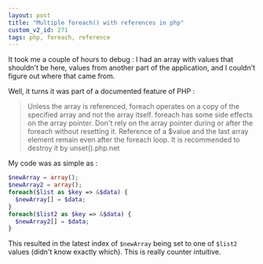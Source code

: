 ```yaml
---
layout: post
title: "Multiple foreach() with references in php"
custom_v2_id: 271
tags: php, foreach, reference
---
```


It took me a couple of hours to debug : I had an array with values that
shouldn't be here, values from another part of the application, and I couldn't
figure out where that came from.

Well, it turns it was part of a documented feature of PHP :

> Unless the array is referenced, foreach operates on a copy of the specified
array and not the array itself. foreach has some side effects on the array
pointer. Don't rely on the array pointer during or after the foreach without
resetting it. Reference of a $value and the last array element remain even
after the foreach loop. It is recommended to destroy it by unset().php.net

My code was as simple as :


```php
$newArray = array();
$newArray2 = array();
foreach($list as $key => &$data) {
  $newArray[] = $data;
}
foreach($list2 as $key => &$data) {
  $newArray2[] = $data;
}
```

This resulted in the latest index of `$newArray` being set to one of `$list2`
values (didn't know exactly which). This is really counter intuitive.
